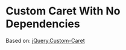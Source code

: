 # Custom Caret With No Dependencies

Based on: [jQuery.Custom-Caret](https://github.com/apm1467/jQuery.Custom-Caret)
